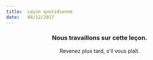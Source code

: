 ```yaml
---
title:  Leçon quotidienne
date:   08/12/2017
---
```


### <center>Nous travaillons sur cette leçon.</center>
<center>Revenez plus tard, s'il vous plaît.</center>